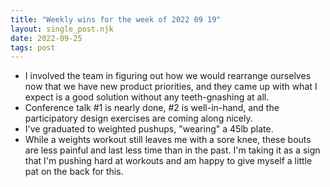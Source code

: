```yaml
---
title: "Weekly wins for the week of 2022 09 19"
layout: single_post.njk
date: 2022-09-25
tags: post
---
```


- I involved the team in figuring out how we would rearrange ourselves now that we have new product priorities, and they came up with what I expect is a good solution without any teeth-gnashing at all.
- Conference talk #1 is nearly done, #2 is well-in-hand, and the participatory design exercises are coming along nicely.
- I've graduated to weighted pushups, "wearing" a 45lb plate.
- While a weights workout still leaves me with a sore knee, these bouts are less painful and last less time than in the past. I'm taking it as a sign that I'm pushing hard at workouts and am happy to give myself a little pat on the back for this.
